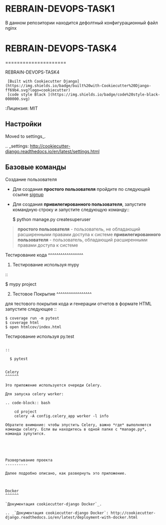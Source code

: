 # REBRAIN-DEVOPS-TASK1

В данном репозитории находится дефолтный конфигурационный файл nginx


# REBRAIN-DEVOPS-TASK4
=====================

REBRAIN-DEVOPS-TASK4

     [Built with Cookiecutter Django](https://img.shields.io/badge/built%20with-Cookiecutter%20Django-ff69b4.svg?logo=cookiecutter)
     [code style Black ](https://img.shields.io/badge/code%20style-black-000000.svg)


:Лицензия: MIT

Настройки
--------

Moved to settings_.

.. _settings: http://cookiecutter-django.readthedocs.io/en/latest/settings.html

Базовые команды
--------------

Создание пользователя


* Для создания **простого пользователя** пройдите по следующей ссылке [signup](https://github.com/signup?ref_cta=Sign+up&ref_loc=header+logged+out&ref_page=%2F&source=header-home)

* Для создания **привилегированного пользователя**, запустите командную строку и запустите следующую команду::

    $ python manage.py createsuperuser
    
>  **простого пользователя** - пользователь, не обладающий расширенными правами доступа к системе
>  **привилегированного пользователя** - пользователь, обладающий расширенными правами доступа к системе


Тестирование кода
^^^^^^^^^^^^^^^^^

1. Тестирование используя mypy

::

  $ mypy project

2. Тестовое Покрытие
^^^^^^^^^^^^^^^^^

для тестового покрытия кода и генерации отчетов в формате HTML запустите следующее
::

    $ coverage run -m pytest
    $ coverage html
    $ open htmlcov/index.html

Тестирование используя py.test
~~~~~~~~~~~~~~~~~~~~~~~~~~

::

  $ pytest


Celery
^^^^^^

Это приложение используется очереди Celery.

Для запуска celery worker:

.. code-block:: bash

    cd project
    celery -A config.celery_app worker -l info

Обратите внимание: чтобы зпустить Celery, важно *где* выполняются команды celery. Если вы находитесь в одной папке с *manage.py*, команда зупутится.





Развертывание проекта
----------

Далее подробно описано, как развернуть это приложение.



Docker
^^^^^^

`Документация cookiecutter-django Docker`_.

.. _`Документация cookiecutter-django Docker`: http://cookiecutter-django.readthedocs.io/en/latest/deployment-with-docker.html
